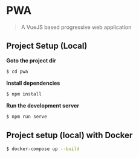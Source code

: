 # PWA
> A VueJS based progressive web application


## Project Setup (Local)
**Goto the project dir**
```bash
$ cd pwa
```

**Install dependencies**
```bash
$ npm install
```

**Run the development server**
```bash
$ npm run serve
```

## Project setup (local) with Docker
```bash
$ docker-compose up --build
```
